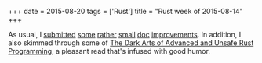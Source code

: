 +++
date = 2015-08-20
tags = ['Rust']
title = "Rust week of 2015-08-14"
+++

As usual, I [submitted][] [some][] [rather][] [small][] [doc][]
[improvements]. In addition, I also skimmed through some of [The Dark
Arts of Advanced and Unsafe Rust Programming], a pleasant read that\'s
infused with good humor.

  [submitted]: https://github.com/rust-lang/rust/pull/27903
  [some]: https://github.com/rust-lang/rust/pull/27904
  [rather]: https://github.com/rust-lang/rust/pull/27905
  [small]: https://github.com/rust-lang/rust/pull/27920
  [doc]: https://github.com/rust-lang/rust/pull/27921
  [improvements]: https://github.com/rust-lang/rust/pull/27922
  [The Dark Arts of Advanced and Unsafe Rust Programming]: https://doc.rust-lang.org/nightly/nomicon
